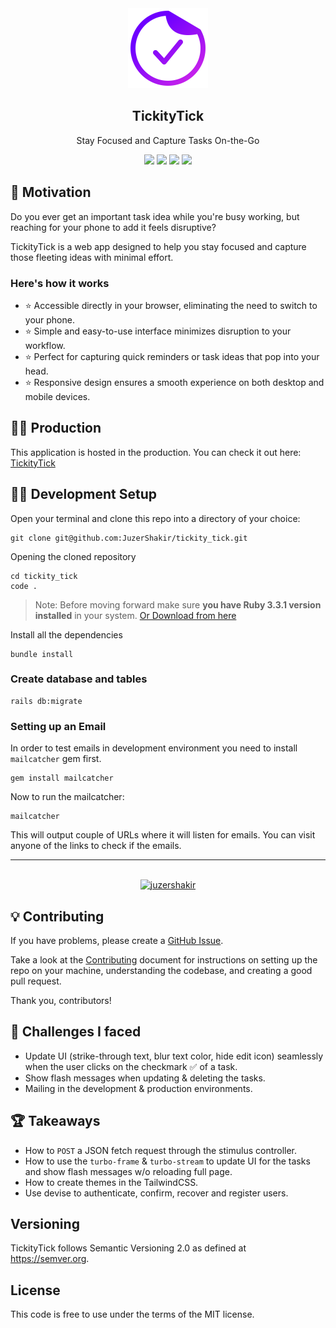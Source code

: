 <div align="center">
  <img src="app/assets/images/logo.png" width="128" />
  <h2>TickityTick</h2>
  <p>Stay Focused and Capture Tasks On-the-Go</p>
</div>

<div align="center">

  <!-- RUBY -->
  <img src="https://img.shields.io/badge/Ruby_3.3.1-CC342D?style=for-the-badge&logo=ruby&logoColor=white">

  <!-- RAILS -->
  <img src="https://img.shields.io/badge/Rails_7.1.3.**4**-CC0000?style=for-the-badge&logo=ruby-on-rails&logoColor=white">

  <!-- SQLite -->
  <img src="https://img.shields.io/badge/sqlite-%2307405e.svg?style=for-the-badge&logo=sqlite&logoColor=white">

  <!-- TailwindCSS -->
  <img src="https://img.shields.io/badge/tailwindcss-%2338B2AC.svg?style=for-the-badge&logo=tailwind-css&logoColor=white">

 <!-- MORE BADGES visit https://github.com/Ileriayo/markdown-badges -->

</div>

## 🧐 Motivation

Do you ever get an important task idea while you're busy working, but reaching for your phone to add it feels disruptive?

TickityTick is a web app designed to help you stay focused and capture those fleeting ideas with minimal effort.

### Here's how it works

- ⭐ Accessible directly in your browser, eliminating the need to switch to your phone.
- ⭐ Simple and easy-to-use interface minimizes disruption to your workflow.
- ⭐ Perfect for capturing quick reminders or task ideas that pop into your head.
- ⭐ Responsive design ensures a smooth experience on both desktop and mobile devices.

## 🐦‍🔥 Production

This application is hosted in the production. You can check it out here: [TickityTick](https://tickity-tick.fly.dev/tasks)

## 👩‍💻 Development Setup

Open your terminal and clone this repo into a directory of your choice:

```
git clone git@github.com:JuzerShakir/tickity_tick.git
```

Opening the cloned repository

```
cd tickity_tick
code .
```

> Note: Before moving forward make sure **you have Ruby 3.3.1 version installed** in your system. [Or Download from here](https://gorails.com/setup)

Install all the dependencies

```
bundle install
```

### Create database and tables

```
rails db:migrate
```

### Setting up an Email

In order to test emails in development environment you need to install `mailcatcher` gem first.

```
gem install mailcatcher
```

Now to run the mailcatcher:

```
mailcatcher
```

This will output couple of URLs where it will listen for emails. You can visit anyone of the links to check if the emails.

---

<br>

<div align="center">
  <!-- BUY ME COFFEE -->
  <a href="https://www.buymeacoffee.com/juzershakir"> <img src="https://cdn.buymeacoffee.com/buttons/v2/default-yellow.png" height="50" width="210" alt="juzershakir" /></a>
</div>

## 💡 Contributing

If you have problems, please create a [GitHub Issue](https://github.com/JuzerShakir/tickity_tick/issues).

Take a look at the [Contributing](CONTRIBUTING.md) document for
instructions on setting up the repo on your machine, understanding the codebase,
and creating a good pull request.

Thank you, contributors!

## 💪 Challenges I faced

- Update UI (strike-through text, blur text color, hide edit icon) seamlessly when the user clicks on the checkmark ✅ of a task.
- Show flash messages when updating & deleting the tasks.
- Mailing in the development & production environments.

## 🏆 Takeaways

- How to `POST` a JSON fetch request through the stimulus controller.
- How to use the `turbo-frame` & `turbo-stream` to update UI for the tasks and show flash messages w/o reloading full page.
- How to create themes in the TailwindCSS.
- Use devise to authenticate, confirm, recover and register users.

## Versioning

TickityTick follows Semantic Versioning 2.0 as defined at https://semver.org.

## License

This code is free to use under the terms of the MIT license.
